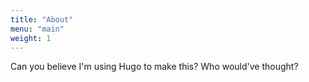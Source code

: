 ```yaml
---
title: "About"
menu: "main"
weight: 1
---
```

Can you believe I'm using Hugo to make this? Who would've thought?